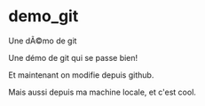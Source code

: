 # demo_git
Une dÃ©mo de git

Une démo de git qui se passe bien!

Et maintenant on modifie depuis github.

Mais aussi depuis ma machine locale, et c'est cool.
